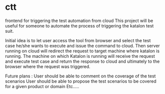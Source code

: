 # ctt

frontend for triggering the test automation from cloud
This project will be useful for someone to automate the process of triggering the katalon test suit.

Initial idea is to let user access the tool from browser and select the test case he/she wants to execute and issue the command to cloud.
Then server running on cloud will redirect the request to target machine where katalon is running.
The machine on which Katalon is running will receive the request and execute test case and return the response to cloud and ultimately to the browser where the request was triggered.

Future plans :
User should be able to comment on the coverage of the test scenarios
User should be able to propose the test scenarios to be covered for a given product or domain
Etc.....
